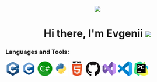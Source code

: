 <div id="header" align="center">
  <img src="https://media.giphy.com/media/k5zu35npVsYfgZQwwl/giphy.gif">
</div>
<h1 align="center">Hi there, I'm Evgenii</a> 
<img src="https://github.com/blackcater/blackcater/raw/main/images/Hi.gif" height="32"/></h1>

### Languages and Tools:
<div id="badges">
<img allign="left" alt = "C++ Icon" width="40px" src ="https://raw.githubusercontent.com/github/explore/180320cffc25f4ed1bbdfd33d4db3a66eeeeb358/topics/cpp/cpp.png"/>
<img allign="left" alt = "C Icon" width="40px" src ="https://raw.githubusercontent.com/github/explore/f3e22f0dca2be955676bc70d6214b95b13354ee8/topics/c/c.png"/>
<img allign="left" alt = "C# Icon" width="40px" src ="https://raw.githubusercontent.com/github/explore/80688e429a7d4ef2fca1e82350fe8e3517d3494d/topics/csharp/csharp.png"/>
<img allign="left" alt = "Python Icon" width="40px" src ="https://raw.githubusercontent.com/github/explore/80688e429a7d4ef2fca1e82350fe8e3517d3494d/topics/python/python.png"/>
<img allign="left" alt = "HTML Icon" width="40px" src ="https://raw.githubusercontent.com/github/explore/80688e429a7d4ef2fca1e82350fe8e3517d3494d/topics/html/html.png"/>
<img allign="left" alt = "GitHub Icon" width="40px" src ="https://raw.githubusercontent.com/github/explore/78df643247d429f6cc873026c0622819ad797942/topics/github/github.png"/>
<img allign="left" alt = "Visual Studio Icon" width="40px" src ="https://raw.githubusercontent.com/github/explore/86c1bd6b4584404882313005cbd1c213cacb16d8/topics/visual-studio/visual-studio.png"/>
<img allign="left" alt = "Visual Studio Code Icon" width="40px" src ="https://raw.githubusercontent.com/github/explore/bbd48b997e8d0bef63f676eca4da5e1f76487b56/topics/visual-studio-code/visual-studio-code.png"/>
<img allign="left" alt = "Pycharm Icon" width="40px" src ="https://raw.githubusercontent.com/github/explore/d8574c7bce27faa27fb879bca56dfe351ee66efd/topics/pycharm/pycharm.png"/>
</div>
<br/>

